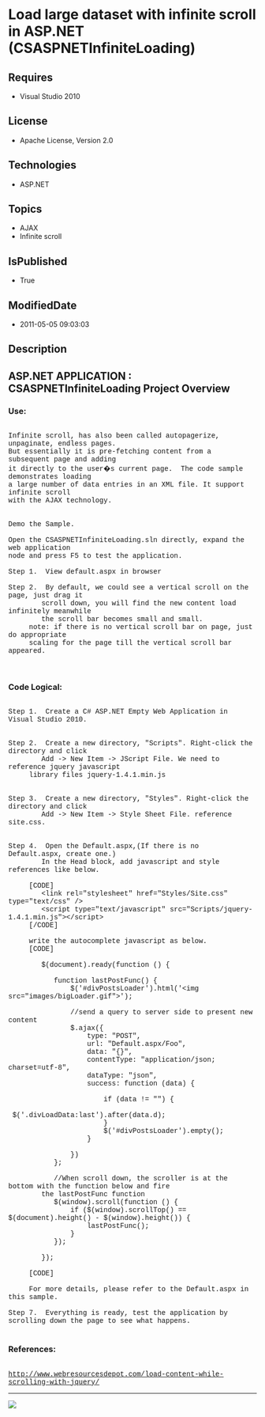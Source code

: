 # Load large dataset with infinite scroll in ASP.NET (CSASPNETInfiniteLoading)
## Requires
* Visual Studio 2010
## License
* Apache License, Version 2.0
## Technologies
* ASP.NET
## Topics
* AJAX
* Infinite scroll
## IsPublished
* True
## ModifiedDate
* 2011-05-05 09:03:03
## Description

<p style="font-family:Courier New"></p>
<h2>ASP.NET APPLICATION : CSASPNETInfiniteLoading Project Overview</h2>
<p style="font-family:Courier New"></p>
<h3>Use:</h3>
<p style="font-family:Courier New"><br>
Infinite scroll, has also been called autopagerize, unpaginate, endless pages. <br>
But essentially it is pre-fetching content from a subsequent page and adding <br>
it directly to the user�s current page. &nbsp;The code sample demonstrates loading
<br>
a large number of data entries in an XML file. It support infinite scroll <br>
with the AJAX technology.<br>
<br>
<br>
Demo the Sample. <br>
<br>
Open the CSASPNETInfiniteLoading.sln directly, expand the web application <br>
node and press F5 to test the application.<br>
<br>
Step 1. &nbsp;View default.aspx in browser<br>
<br>
Step 2. &nbsp;By default, we could see a vertical scroll on the page, just drag it
<br>
&nbsp; &nbsp; &nbsp; &nbsp; scroll down, you will find the new content load infinitely meanwhile
<br>
&nbsp; &nbsp; &nbsp; &nbsp; the scroll bar becomes small and small.<br>
&nbsp;&nbsp;&nbsp;&nbsp; note: if there is no vertical scroll bar on page, just do appropriate<br>
&nbsp;&nbsp;&nbsp;&nbsp; scaling for the page till the vertical scroll bar appeared.<br>
<br>
<br>
</p>
<h3>Code Logical:</h3>
<p style="font-family:Courier New"><br>
Step 1. &nbsp;Create a C# ASP.NET Empty Web Application in Visual Studio 2010.<br>
<br>
<br>
Step 2. &nbsp;Create a new directory, &quot;Scripts&quot;. Right-click the directory and click<br>
&nbsp; &nbsp; &nbsp; &nbsp; Add -&gt; New Item -&gt; JScript File. We need to reference jquery javascript
<br>
&nbsp;&nbsp;&nbsp;&nbsp; library files jquery-1.4.1.min.js<br>
<br>
<br>
Step 3. &nbsp;Create a new directory, &quot;Styles&quot;. Right-click the directory and click<br>
&nbsp; &nbsp; &nbsp; &nbsp; Add -&gt; New Item -&gt; Style Sheet File. reference site.css.<br>
&nbsp;&nbsp;&nbsp;&nbsp;&nbsp;&nbsp;&nbsp;&nbsp; <br>
<br>
Step 4. &nbsp;Open the Default.aspx,(If there is no Default.aspx, create one.)<br>
&nbsp; &nbsp; &nbsp; &nbsp; In the Head block, add javascript and style references like below.<br>
<br>
&nbsp;&nbsp;&nbsp;&nbsp; [CODE] &nbsp; &nbsp;&nbsp;&nbsp;&nbsp;&nbsp;<br>
&nbsp; &nbsp;&nbsp;&nbsp;&nbsp;&nbsp; &lt;link rel=&quot;stylesheet&quot; href=&quot;Styles/Site.css&quot; type=&quot;text/css&quot; /&gt;<br>
&nbsp; &nbsp; &nbsp; &nbsp; &lt;script type=&quot;text/javascript&quot; src=&quot;Scripts/jquery-1.4.1.min.js&quot;&gt;&lt;/script&gt;<br>
&nbsp;&nbsp;&nbsp;&nbsp; [/CODE]<br>
<br>
&nbsp;&nbsp;&nbsp;&nbsp; write the autocomplete javascript as below.<br>
&nbsp;&nbsp;&nbsp;&nbsp; [CODE]<br>
&nbsp;&nbsp;&nbsp;&nbsp;<br>
&nbsp; &nbsp; &nbsp; &nbsp; $(document).ready(function () {<br>
<br>
&nbsp; &nbsp; &nbsp; &nbsp; &nbsp; &nbsp;function lastPostFunc() {<br>
&nbsp; &nbsp; &nbsp; &nbsp; &nbsp; &nbsp; &nbsp; &nbsp;$('#divPostsLoader').html('&lt;img src=&quot;images/bigLoader.gif&quot;&gt;');<br>
<br>
&nbsp; &nbsp; &nbsp; &nbsp; &nbsp; &nbsp; &nbsp; &nbsp;//send a query to server side to present new content<br>
&nbsp; &nbsp; &nbsp; &nbsp; &nbsp; &nbsp; &nbsp; &nbsp;$.ajax({<br>
&nbsp; &nbsp; &nbsp; &nbsp; &nbsp; &nbsp; &nbsp; &nbsp; &nbsp; &nbsp;type: &quot;POST&quot;,<br>
&nbsp; &nbsp; &nbsp; &nbsp; &nbsp; &nbsp; &nbsp; &nbsp; &nbsp; &nbsp;url: &quot;Default.aspx/Foo&quot;,<br>
&nbsp; &nbsp; &nbsp; &nbsp; &nbsp; &nbsp; &nbsp; &nbsp; &nbsp; &nbsp;data: &quot;{}&quot;,<br>
&nbsp; &nbsp; &nbsp; &nbsp; &nbsp; &nbsp; &nbsp; &nbsp; &nbsp; &nbsp;contentType: &quot;application/json; charset=utf-8&quot;,<br>
&nbsp; &nbsp; &nbsp; &nbsp; &nbsp; &nbsp; &nbsp; &nbsp; &nbsp; &nbsp;dataType: &quot;json&quot;,<br>
&nbsp; &nbsp; &nbsp; &nbsp; &nbsp; &nbsp; &nbsp; &nbsp; &nbsp; &nbsp;success: function (data) {<br>
<br>
&nbsp; &nbsp; &nbsp; &nbsp; &nbsp; &nbsp; &nbsp; &nbsp; &nbsp; &nbsp; &nbsp; &nbsp;if (data != &quot;&quot;) {<br>
&nbsp; &nbsp; &nbsp; &nbsp; &nbsp; &nbsp; &nbsp; &nbsp; &nbsp; &nbsp; &nbsp; &nbsp; &nbsp; &nbsp;$('.divLoadData:last').after(data.d);<br>
&nbsp; &nbsp; &nbsp; &nbsp; &nbsp; &nbsp; &nbsp; &nbsp; &nbsp; &nbsp; &nbsp; &nbsp;}<br>
&nbsp; &nbsp; &nbsp; &nbsp; &nbsp; &nbsp; &nbsp; &nbsp; &nbsp; &nbsp; &nbsp; &nbsp;$('#divPostsLoader').empty();<br>
&nbsp; &nbsp; &nbsp; &nbsp; &nbsp; &nbsp; &nbsp; &nbsp; &nbsp; &nbsp;}<br>
<br>
&nbsp; &nbsp; &nbsp; &nbsp; &nbsp; &nbsp; &nbsp; &nbsp;})<br>
&nbsp; &nbsp; &nbsp; &nbsp; &nbsp; &nbsp;};<br>
<br>
&nbsp; &nbsp; &nbsp; &nbsp; &nbsp; &nbsp;//When scroll down, the scroller is at the bottom with the function below and fire
<br>
&nbsp;&nbsp;&nbsp;&nbsp; &nbsp; &nbsp;the lastPostFunc function<br>
&nbsp; &nbsp; &nbsp; &nbsp; &nbsp; &nbsp;$(window).scroll(function () {<br>
&nbsp; &nbsp; &nbsp; &nbsp; &nbsp; &nbsp; &nbsp; &nbsp;if ($(window).scrollTop() == $(document).height() - $(window).height()) {<br>
&nbsp; &nbsp; &nbsp; &nbsp; &nbsp; &nbsp; &nbsp; &nbsp; &nbsp; &nbsp;lastPostFunc();<br>
&nbsp; &nbsp; &nbsp; &nbsp; &nbsp; &nbsp; &nbsp; &nbsp;}<br>
&nbsp; &nbsp; &nbsp; &nbsp; &nbsp; &nbsp;});<br>
<br>
&nbsp; &nbsp; &nbsp; &nbsp; });<br>
&nbsp; &nbsp;<br>
&nbsp;&nbsp;&nbsp;&nbsp; [CODE]&nbsp;&nbsp;&nbsp;&nbsp;&nbsp;&nbsp;&nbsp;&nbsp;<br>
&nbsp;&nbsp;&nbsp;&nbsp;&nbsp;&nbsp;&nbsp;&nbsp; <br>
&nbsp;&nbsp;&nbsp;&nbsp; For more details, please refer to the Default.aspx in this sample.<br>
<br>
Step 7. &nbsp;Everything is ready, test the application by scrolling down the page to see what happens.
<br>
<br>
</p>
<h3>References:</h3>
<p style="font-family:Courier New"><br>
<a target="_blank" href="http://www.webresourcesdepot.com/load-content-while-scrolling-with-jquery/">http://www.webresourcesdepot.com/load-content-while-scrolling-with-jquery/</a>
<br>
</p>
<hr>
<div><a href="http://go.microsoft.com/?linkid=9759640" style="margin-top:3px"><img src="http://bit.ly/onecodelogo">
</a></div>
